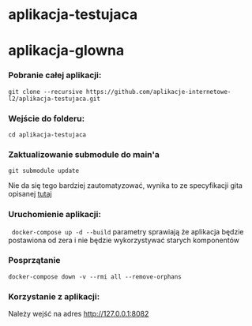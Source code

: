 # aplikacja-testujaca

# aplikacja-glowna


### Pobranie całej aplikacji:
``` git clone --recursive https://github.com/aplikacje-internetowe-l2/aplikacja-testujaca.git ```

### Wejście do folderu:
``` cd aplikacja-testujaca ```

### Zaktualizowanie submodule do main'a
``` git submodule update ```

Nie da się tego bardziej zautomatyzować, wynika to ze specyfikacji gita opisanej [tutaj](https://stackoverflow.com/questions/18770545/why-is-my-git-submodule-head-detached-from-master/55570998#55570998)


### Uruchomienie aplikacji:
``` docker-compose up -d --build```
parametry sprawiają że aplikacja będzie postawiona od zera i nie będzie wykorzystywać starych komponentów

### Posprzątanie 
```docker-compose down -v --rmi all --remove-orphans```


### Korzystanie z aplikacji:
Należy wejść na adres http://127.0.0.1:8082
